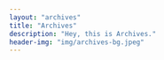 ```yaml
---
layout: "archives"
title: "Archives"
description: "Hey, this is Archives."
header-img: "img/archives-bg.jpeg"
---
```


